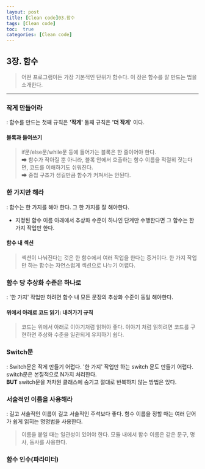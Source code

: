 ```yaml
---
layout: post
title: [Clean code]03.함수
tags: [Clean code]
toc:  true
categories: [Clean code]
---
```

## 3장. 함수
> 어떤 프로그램이든 가장 기본적인 단위가 함수다. 이 장은 함수를 잘 만드는 법을 소개한다.

<hr/>

### 작게 만들어라
: 함수를 만드는 첫째 규칙은 **'작게'** 둘째 규칙은 **'더 작게'** 이다.
#### 블록과 들여쓰기
> if문/else문/while문 등에 들어가는 블록은 한 줄이어야 한다.<br>
  ➡ 함수가 작아질 뿐 아니라, 블록 안에서 호출하는 함수 이름을 적절히 짓는다면, 코드를 이해하기도 쉬워진다.<br>
  ➡ 중첩 구조가 생길만큼 함수가 커져서는 안된다.

### 한 가지만 해라
: 함수는 한 가지를 해야 한다. 그 한 가지를 잘 해야한다.
- 지정된 함수 이름 아래에서 추상화 수준이 하나인 단계만 수행한다면 그 함수는 한 가지 작업만 한다.
#### 함수 내 섹션
> 섹션이 나눠진다는 것은 한 함수에서 여러 작업을 한다는 증거이다. 한 가지 작업만 하는 함수는 자연스럽게 섹션으로 나누기 어렵다.

### 함수 당 추상화 수준은 하나로
: '한 가지' 작업만 하려면 함수 내 모든 문장의 추상화 수준이 동일 해야한다.
#### 위에서 아래로 코드 읽기: 내려가기 규칙
> 코드는 위에서 아래로 이야기처럼 읽혀야 좋다. 이야기 처럼 읽히려면 코드를 구현하면 추상화 수준을 일관되게 유지하기 쉽다.

### Switch문
: Switch문은 작게 만들기 어렵다. '한 가지' 작업만 하는 switch 문도 만들기 어렵다. switch문은 본질적으로 N가지 처리한다.<br>
**BUT** switch문을 저차원 클래스에 숨기고 절대로 반복하지 않는 방법은 있다.

### 서술적인 이름을 사용해라
: 길고 서술적인 이름이 길고 서술적인 주석보다 좋다. 함수 이름을 정할 때는 여러 단어가 쉽게 읽히는 명명법을 사용한다.
> 이름을 붙일 때는 일관성이 있어야 한다. 모듈 내에서 함수 이름은 같은 문구, 명사, 동사를 사용한다.

### 함수 인수(파라미터)
